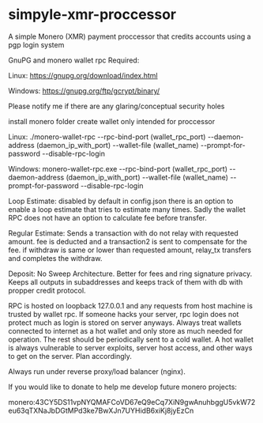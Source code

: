 # simpyle-xmr-proccessor
A simple Monero (XMR) payment proccessor that credits accounts using a pgp login system


GnuPG and monero wallet rpc Required:

Linux: https://gnupg.org/download/index.html

Windows: https://gnupg.org/ftp/gcrypt/binary/

Please notify me if there are any glaring/conceptual security holes

install monero folder
create wallet only intended for proccessor

Linux: ./monero-wallet-rpc --rpc-bind-port (wallet_rpc_port) --daemon-address (daemon_ip_with_port) --wallet-file (wallet_name) --prompt-for-password --disable-rpc-login

Windows: monero-wallet-rpc.exe --rpc-bind-port (wallet_rpc_port) --daemon-address (daemon_ip_with_port) --wallet-file (wallet_name) --prompt-for-password --disable-rpc-login

Loop Estimate: disabled by default
in config.json there is an option to enable a loop estimate that tries to estimate many times. Sadly the wallet RPC does not have an option to calculate fee before transfer.

Regular Estimate:
Sends a transaction with do not relay with requested amount.
fee is deducted and a transaction2 is sent to compensate for the fee.
if withdraw is same or lower than requested amount, relay_tx transfers and completes the withdraw.


Deposit:
No Sweep Architecture. Better for fees and ring signature privacy.
Keeps all outputs in subaddresses and keeps track of them with db with propper credit protocol.






RPC is hosted on loopback 127.0.0.1 and any requests from host machine is trusted by wallet rpc. If someone hacks your server, rpc login does not protect much as login is stored on server 
anyways. Always treat wallets connected to internet as a hot wallet and only store as much needed for operation. The rest should be periodically sent to a cold wallet.
A hot wallet is always vulnerable to server exploits, server host access, and other ways to get on the server. Plan accordingly. 

Always run under reverse proxy/load balancer (nginx).

If you would like to donate to help me develop future monero projects:

monero:43CY5DS11vpNYQMAFCoVD67eQ9eCq7XiN9gwAnuhbggU5vkW72eu63qTXNaJbDGtMPd3ke7BwXJn7UYHidB6xiKj8jyEzCn
